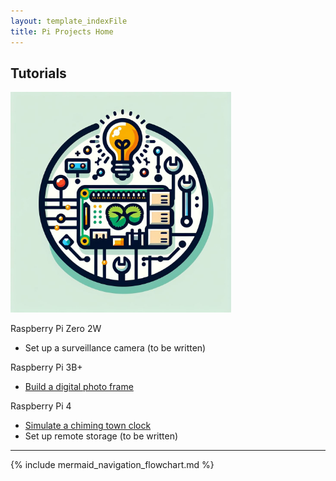 ```yaml
---
layout: template_indexFile
title: Pi Projects Home
---
```


## Tutorials

<div class="grid-container">
  <div class="item1"><img src = "images/logo.png"  width="70%" /></div>
  <div><p>Raspberry Pi Zero 2W</p>
	<ul><li>Set up a surveillance camera (to be written)</li></ul>
  </div>
  <div><p>Raspberry Pi 3B+</p>
	<ul><li><a href = "topics/photo_frame.html">Build a digital photo frame</a></li></ul>
  </div>
  <div><p>Raspberry Pi 4</p>
	<ul>
	<li><a href = "topics/clock_chime.html">Simulate a chiming town clock</a></li>
	<li>Set up remote storage (to be written)</li>
	</ul>
  </div>
</div>

<hr/>

{% include mermaid_navigation_flowchart.md %}